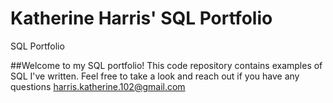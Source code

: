 # Katherine Harris' SQL Portfolio
SQL Portfolio 

##Welcome to my SQL portfolio! This code repository contains examples of SQL I've written. Feel free to take a look and reach out if you have any questions harris.katherine.102@gmail.com
